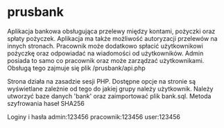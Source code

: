 # prusbank
Aplikacja bankowa obsługująca przelewy między kontami, pożyczki oraz spłaty pożyczek. Aplikacja ma także możliwość autoryzacji przelewów na innych stronach. Pracownik może dodatkowo spłacić użytkownikowi pożyczkę oraz odpowiadać na wiadomości od użytkowników. Admin posiada to samo co pracownik oraz może zarządzać użytkownikami. Obsługą tego zajmuje się plik /prusbank/api.php

Strona działa na zasadzie sesji PHP. Dostępne opcje na stronie są wyświetlane zależnie od tego do jakiej grupy należy użytkownik.
Należy utworzyć baze danych 'bank' oraz zaimportować plik bank.sql.
Metoda szyfrowania haseł SHA256

Loginy i hasła
admin:123456
pracownik:123456
user:123456
